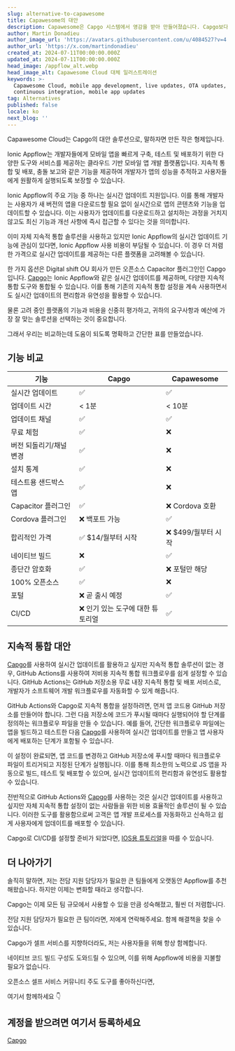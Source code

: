 ```yaml
---
slug: alternative-to-capawesome
title: Capawesome의 대안
description: Capawesome은 Capgo 시스템에서 영감을 받아 만들어졌습니다. Capgo보다는 덜 완벽한 시스템이지만 여전히 좋은 대안입니다.
author: Martin Donadieu
author_image_url: 'https://avatars.githubusercontent.com/u/4084527?v=4'
author_url: 'https://x.com/martindonadieu'
created_at: 2024-07-11T00:00:00.000Z
updated_at: 2024-07-11T00:00:00.000Z
head_image: /appflow_alt.webp
head_image_alt: Capawesome Cloud 대체 일러스트레이션
keywords: >-
  Capawesome Cloud, mobile app development, live updates, OTA updates,
  continuous integration, mobile app updates
tag: Alternatives
published: false
locale: ko
next_blog: ''
---
```

Capawesome Cloud는 Capgo의 대안 솔루션으로, 말하자면 만든 작은 형제입니다.

Ionic Appflow는 개발자들에게 모바일 앱을 빠르게 구축, 테스트 및 배포하기 위한 다양한 도구와 서비스를 제공하는 클라우드 기반 모바일 앱 개발 플랫폼입니다. 지속적 통합 및 배포, 충돌 보고와 같은 기능을 제공하여 개발자가 앱의 성능을 추적하고 사용자들에게 원활하게 실행되도록 보장할 수 있습니다.

Ionic Appflow의 주요 기능 중 하나는 실시간 업데이트 지원입니다. 이를 통해 개발자는 사용자가 새 버전의 앱을 다운로드할 필요 없이 실시간으로 앱의 콘텐츠와 기능을 업데이트할 수 있습니다. 이는 사용자가 업데이트를 다운로드하고 설치하는 과정을 거치지 않고도 최신 기능과 개선 사항에 즉시 접근할 수 있다는 것을 의미합니다.

이미 자체 지속적 통합 솔루션을 사용하고 있지만 Ionic Appflow의 실시간 업데이트 기능에 관심이 있다면, Ionic Appflow 사용 비용이 부담될 수 있습니다. 이 경우 더 저렴한 가격으로 실시간 업데이트를 제공하는 다른 플랫폼을 고려해볼 수 있습니다.

한 가지 옵션은 Digital shift OU 회사가 만든 오픈소스 Capacitor 플러그인인 Capgo입니다. [Capgo](/register/)는 Ionic Appflow와 같은 실시간 업데이트를 제공하며, 다양한 지속적 통합 도구와 통합될 수 있습니다. 이를 통해 기존의 지속적 통합 설정을 계속 사용하면서도 실시간 업데이트의 편리함과 유연성을 활용할 수 있습니다.

물론 고려 중인 플랫폼의 기능과 비용을 신중히 평가하고, 귀하의 요구사항과 예산에 가장 잘 맞는 솔루션을 선택하는 것이 중요합니다.

그래서 우리는 비교하는데 도움이 되도록 명확하고 간단한 표를 만들었습니다.

## 기능 비교

| 기능 | Capgo | Capawesome |
| --- | --- | --- |
| 실시간 업데이트 | ✅ | ✅ |
| 업데이트 시간 | < 1분 | < 10분 |
| 업데이트 채널 | ✅ | ✅ |
| 무료 체험 | ✅ | ❌ |
| 버전 되돌리기/채널 변경 | ✅ | ❌ |
| 설치 통계 | ✅ | ❌ |
| 테스트용 샌드박스 앱 | ✅ | ❌ |
| Capacitor 플러그인 | ✅ | ❌ Cordova 호환 |
| Cordova 플러그인 | ❌ 백포트 가능 | ✅ |
| 합리적인 가격 | ✅ $14/월부터 시작 | ❌ $499/월부터 시작 |
| 네이티브 빌드 | ❌ | ✅ |
| 종단간 암호화 | ✅ | ❌ 포털만 해당 |
| 100% 오픈소스 | ✅ | ❌ |
| 포털 | ❌ 곧 출시 예정 | ✅ |
| CI/CD | ❌ 인기 있는 도구에 대한 튜토리얼 | ✅ |

## 지속적 통합 대안

[Capgo](https://capgo.app/pricing/)를 사용하여 실시간 업데이트를 활용하고 싶지만 지속적 통합 솔루션이 없는 경우, GitHub Actions를 사용하여 저비용 지속적 통합 워크플로우를 쉽게 설정할 수 있습니다. GitHub Actions는 GitHub 저장소용 무료 내장 지속적 통합 및 배포 서비스로, 개발자가 소프트웨어 개발 워크플로우를 자동화할 수 있게 해줍니다.

GitHub Actions와 Capgo로 지속적 통합을 설정하려면, 먼저 앱 코드용 GitHub 저장소를 만들어야 합니다. 그런 다음 저장소에 코드가 푸시될 때마다 실행되어야 할 단계를 정의하는 워크플로우 파일을 만들 수 있습니다. 예를 들어, 간단한 워크플로우 파일에는 앱을 빌드하고 테스트한 다음 [Capgo](/register/)를 사용하여 실시간 업데이트를 만들고 앱 사용자에게 배포하는 단계가 포함될 수 있습니다.

이 설정이 완료되면, 앱 코드를 변경하고 GitHub 저장소에 푸시할 때마다 워크플로우 파일이 트리거되고 지정된 단계가 실행됩니다. 이를 통해 최소한의 노력으로 JS 앱을 자동으로 빌드, 테스트 및 배포할 수 있으며, 실시간 업데이트의 편리함과 유연성도 활용할 수 있습니다.

전반적으로 GitHub Actions와 [Capgo](/register/)를 사용하는 것은 실시간 업데이트를 사용하고 싶지만 자체 지속적 통합 설정이 없는 사람들을 위한 비용 효율적인 솔루션이 될 수 있습니다. 이러한 도구를 활용함으로써 고객은 앱 개발 프로세스를 자동화하고 신속하고 쉽게 사용자에게 업데이트를 배포할 수 있습니다.

Capgo로 CI/CD를 설정할 준비가 되었다면, [IOS용 튜토리얼](https://capgo.app/blog/automatic-capacitor-android-build-github-action/)을 따를 수 있습니다.

## 더 나아가기

솔직히 말하면, 저는 전담 지원 담당자가 필요한 큰 팀들에게 오랫동안 Appflow를 추천해왔습니다.
하지만 이제는 변화할 때라고 생각합니다.

Capgo는 이제 모든 팀 규모에서 사용할 수 있을 만큼 성숙해졌고, 훨씬 더 저렴합니다.

전담 지원 담당자가 필요한 큰 팀이라면, 저에게 연락해주세요. 함께 해결책을 찾을 수 있습니다.

Capgo가 셀프 서비스를 지향하더라도, 저는 사용자들을 위해 항상 함께합니다.

네이티브 코드 빌드 구성도 도와드릴 수 있으며, 이를 위해 Appflow에 비용을 지불할 필요가 없습니다.

오픈소스 셀프 서비스 커뮤니티 주도 도구를 좋아하신다면,

여기서 함께하세요 👇

## 계정을 받으려면 여기서 등록하세요

[Capgo](/register/)
